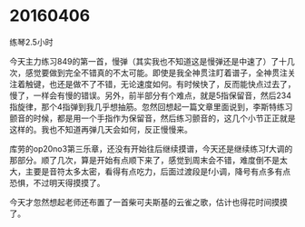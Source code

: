 # 20160406

练琴2.5小时

今天主力练习849的第一首，慢弹（其实我也不知道这是慢弹还是中速了）了十几次，感觉要做到完全不错真的不太可能。即使是我全神贯注盯着谱子，全神贯注关注着触键，也还是做不了不错，无论速度如何。有时候快了，反而能快点过去了，慢了，一样会有慢的错误。另外，前半部分有个难点，就是5指保留音，然后234指旋律，那个4指弹到我几乎想抽筋。忽然回想起一篇文章里面说到，李斯特练习颤音的时候，都是用一个手指作为保留音，然后练习颤音的，这几个小节正正就是这样的。我也不知道再弹几天会如何，反正慢慢来。

库劳的op20no3第三乐章，还没有开始往后继续摸谱，今天还是继续练习f大调的那部分。顺了几次，算是开始有点顺下来了，感觉到周末会不错，难度倒不是太大，主要是音符太多太密，看得有点吃力，后面过渡段是f小调，降号有点多有点恐惧，不过明天得摸摸了。

今天才忽然想起老师还布置了一首柴可夫斯基的云雀之歌，估计也得花时间摸摸了。